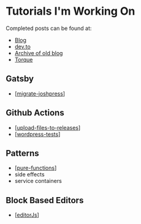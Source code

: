 # Tutorials I'm Working On

Completed posts can be found at:

- [Blog](https://joshpress.net/writing/)
- [dev.to](https://dev.to/shelob9)
- [Archive of old blog](https://legacy.joshpress.net/)
- [Torque](https://torquemag.io/author/joshp/)

## Gatsby

- [[migrate-joshpress]]

## Github Actions

- [[upload-files-to-releases]]
- [[wordpress-tests]]

## Patterns

- [[pure-functions]]
- side effects
- service containers

## Block Based Editors

- [[editorJs]]

[//begin]: # "Autogenerated link references for markdown compatibility"
[migrate-joshpress]: gatsby\migrate-joshpress "migrate-joshpress"
[upload-files-to-releases]: github-actions\upload-files-to-releases "upload-files-to-releases"
[wordpress-tests]: github-actions\wordpress-tests "a"
[pure-functions]: patterns\pure-functions "Pure Functions"
[editorJs]: editorJs "Editor.js"
[//end]: # "Autogenerated link references"